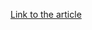 [Link to the article](https://www.volexity.com/blog/2024/08/02/stormbamboo-compromises-isp-to-abuse-insecure-software-update-mechanisms/)
